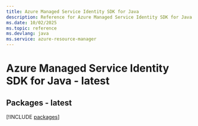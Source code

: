 ```yaml
---
title: Azure Managed Service Identity SDK for Java
description: Reference for Azure Managed Service Identity SDK for Java
ms.date: 10/02/2025
ms.topic: reference
ms.devlang: java
ms.service: azure-resource-manager
---
```

# Azure Managed Service Identity SDK for Java - latest
## Packages - latest
[!INCLUDE [packages](managed-service-identity-index.md)]